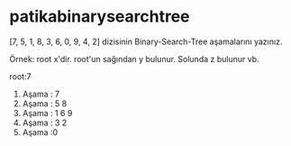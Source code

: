 # patikabinarysearchtree


[7, 5, 1, 8, 3, 6, 0, 9, 4, 2] dizisinin Binary-Search-Tree aşamalarını yazınız.

Örnek: root x'dir. root'un sağından y bulunur. Solunda z bulunur vb.

root:7

1. Aşama :         7
2. Aşama :      5     8
3. Aşama :    1   6      9  
4. Aşama :  3   2  
5. Aşama :0      
              
             